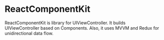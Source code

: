 # ReactComponentKit
ReactComponentKit is library for UIViewController. It builds UIViewController based on Components. Also, it uses MVVM and Redux for unidirectional data flow.
